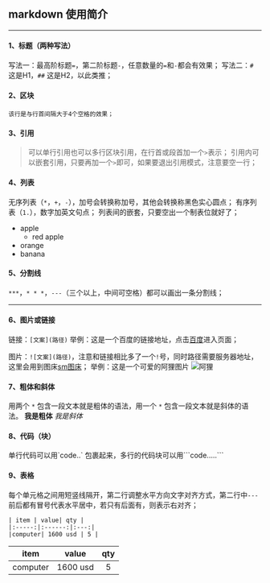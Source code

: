 ##  markdown 使用简介
----

#### 1、标题（两种写法）
写法一：最高阶标题`=`，第二阶标题`-`，任意数量的`=`和`-`都会有效果；
写法二：`#` 这是H1，`##` 这是H2，以此类推；

#### 2、区块
	该行是与行首间隔大于4个空格的效果；

#### 3、引用
> 可以单行引用也可以多行区块引用，在行首或段首加一个`>`表示；
引用内可以嵌套引用，只要再加一个`>`即可，如果要退出引用模式，注意要空一行；

#### 4、列表
无序列表（`*`，`+`，`-`），加号会转换称加号，其他会转换称黑色实心圆点；
有序列表（`1.`），数字加英文句点；
列表间的嵌套，只要空出一个制表位就好了；

- apple
	- red apple
- orange
- banana

#### 5、分割线
`***`，`* * *`，`---`（三个以上，中间可空格）都可以画出一条分割线；
***

#### 6、图片或链接
链接：`[文案](路径)`
举例：这是一个百度的链接地址，点击[百度](http://www.baidu.com)进入页面；

图片：`![文案](路径)`，注意和链接相比多了一个`!`号，同时路径需要服务器地址，这里会用到图床[sm图床](https://sm.ms/)；
举例：这是一个可爱的阿狸图片
![阿狸](https://ooo.0o0.ooo/2016/09/29/57eca939a341d.jpg)

#### 7、粗体和斜体
用两个 `*` 包含一段文本就是粗体的语法，用一个 `*` 包含一段文本就是斜体的语法。
**我是粗体**      *我是斜体*

#### 8、代码（块）
单行代码可以用\`code..\` 包裹起来，多行的代码块可以用\`\`\`code.....\`\`\` 

#### 9、表格
每个单元格之间用短竖线隔开，第二行调整水平方向文字对齐方式，第二行中`---`前后都有冒号代表水平居中，若只有后面有，则表示右对齐；
```
| item | value| qty |			
|:-----:|:------:|:---:|
|computer| 1600 usd | 5 |
```

| item | value| qty |
|:-----:|:------:|:---:|
|computer| 1600 usd | 5 |


